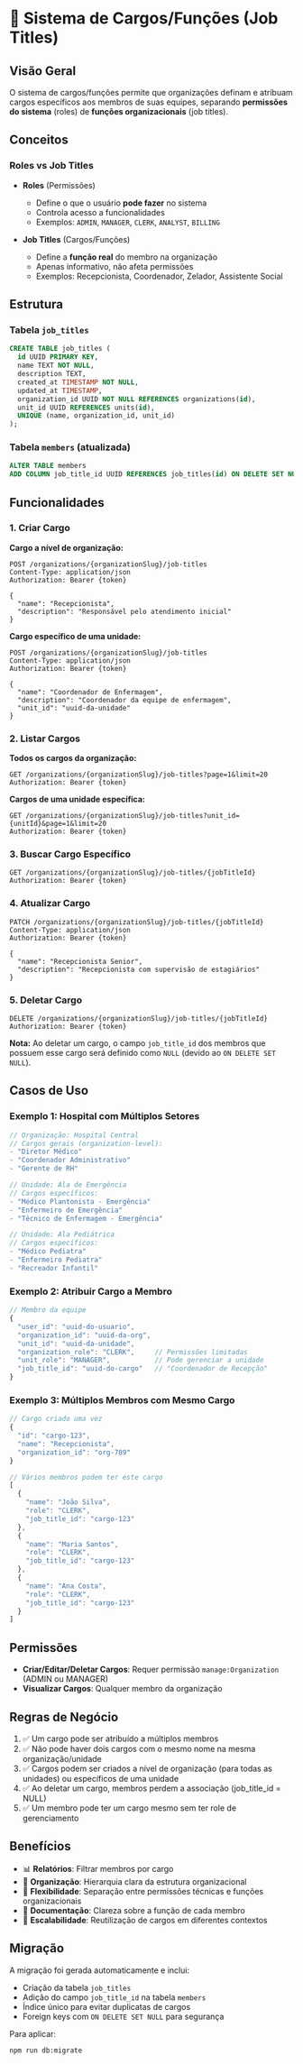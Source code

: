 # 💼 Sistema de Cargos/Funções (Job Titles)

## Visão Geral

O sistema de cargos/funções permite que organizações definam e atribuam cargos específicos aos membros de suas equipes, separando **permissões do sistema** (roles) de **funções organizacionais** (job titles).

## Conceitos

### **Roles vs Job Titles**

- **Roles** (Permissões)
  - Define o que o usuário **pode fazer** no sistema
  - Controla acesso a funcionalidades
  - Exemplos: `ADMIN`, `MANAGER`, `CLERK`, `ANALYST`, `BILLING`

- **Job Titles** (Cargos/Funções)
  - Define a **função real** do membro na organização
  - Apenas informativo, não afeta permissões
  - Exemplos: Recepcionista, Coordenador, Zelador, Assistente Social

## Estrutura

### Tabela `job_titles`

```sql
CREATE TABLE job_titles (
  id UUID PRIMARY KEY,
  name TEXT NOT NULL,
  description TEXT,
  created_at TIMESTAMP NOT NULL,
  updated_at TIMESTAMP,
  organization_id UUID NOT NULL REFERENCES organizations(id),
  unit_id UUID REFERENCES units(id),
  UNIQUE (name, organization_id, unit_id)
);
```

### Tabela `members` (atualizada)

```sql
ALTER TABLE members 
ADD COLUMN job_title_id UUID REFERENCES job_titles(id) ON DELETE SET NULL;
```

## Funcionalidades

### 1. Criar Cargo

**Cargo a nível de organização:**
```http
POST /organizations/{organizationSlug}/job-titles
Content-Type: application/json
Authorization: Bearer {token}

{
  "name": "Recepcionista",
  "description": "Responsável pelo atendimento inicial"
}
```

**Cargo específico de uma unidade:**
```http
POST /organizations/{organizationSlug}/job-titles
Content-Type: application/json
Authorization: Bearer {token}

{
  "name": "Coordenador de Enfermagem",
  "description": "Coordenador da equipe de enfermagem",
  "unit_id": "uuid-da-unidade"
}
```

### 2. Listar Cargos

**Todos os cargos da organização:**
```http
GET /organizations/{organizationSlug}/job-titles?page=1&limit=20
Authorization: Bearer {token}
```

**Cargos de uma unidade específica:**
```http
GET /organizations/{organizationSlug}/job-titles?unit_id={unitId}&page=1&limit=20
Authorization: Bearer {token}
```

### 3. Buscar Cargo Específico

```http
GET /organizations/{organizationSlug}/job-titles/{jobTitleId}
Authorization: Bearer {token}
```

### 4. Atualizar Cargo

```http
PATCH /organizations/{organizationSlug}/job-titles/{jobTitleId}
Content-Type: application/json
Authorization: Bearer {token}

{
  "name": "Recepcionista Senior",
  "description": "Recepcionista com supervisão de estagiários"
}
```

### 5. Deletar Cargo

```http
DELETE /organizations/{organizationSlug}/job-titles/{jobTitleId}
Authorization: Bearer {token}
```

**Nota:** Ao deletar um cargo, o campo `job_title_id` dos membros que possuem esse cargo será definido como `NULL` (devido ao `ON DELETE SET NULL`).

## Casos de Uso

### Exemplo 1: Hospital com Múltiplos Setores

```javascript
// Organização: Hospital Central
// Cargos gerais (organization-level):
- "Diretor Médico"
- "Coordenador Administrativo"
- "Gerente de RH"

// Unidade: Ala de Emergência
// Cargos específicos:
- "Médico Plantonista - Emergência"
- "Enfermeiro de Emergência"
- "Técnico de Enfermagem - Emergência"

// Unidade: Ala Pediátrica
// Cargos específicos:
- "Médico Pediatra"
- "Enfermeiro Pediatra"
- "Recreador Infantil"
```

### Exemplo 2: Atribuir Cargo a Membro

```javascript
// Membro da equipe
{
  "user_id": "uuid-do-usuario",
  "organization_id": "uuid-da-org",
  "unit_id": "uuid-da-unidade",
  "organization_role": "CLERK",     // Permissões limitadas
  "unit_role": "MANAGER",           // Pode gerenciar a unidade
  "job_title_id": "uuid-do-cargo"   // "Coordenador de Recepção"
}
```

### Exemplo 3: Múltiplos Membros com Mesmo Cargo

```javascript
// Cargo criado uma vez
{
  "id": "cargo-123",
  "name": "Recepcionista",
  "organization_id": "org-789"
}

// Vários membros podem ter este cargo
[
  {
    "name": "João Silva",
    "role": "CLERK",
    "job_title_id": "cargo-123"
  },
  {
    "name": "Maria Santos",
    "role": "CLERK",
    "job_title_id": "cargo-123"
  },
  {
    "name": "Ana Costa",
    "role": "CLERK",
    "job_title_id": "cargo-123"
  }
]
```

## Permissões

- **Criar/Editar/Deletar Cargos**: Requer permissão `manage:Organization` (ADMIN ou MANAGER)
- **Visualizar Cargos**: Qualquer membro da organização

## Regras de Negócio

1. ✅ Um cargo pode ser atribuído a múltiplos membros
2. ✅ Não pode haver dois cargos com o mesmo nome na mesma organização/unidade
3. ✅ Cargos podem ser criados a nível de organização (para todas as unidades) ou específicos de uma unidade
4. ✅ Ao deletar um cargo, membros perdem a associação (job_title_id = NULL)
5. ✅ Um membro pode ter um cargo mesmo sem ter role de gerenciamento

## Benefícios

- 📊 **Relatórios**: Filtrar membros por cargo
- 🏢 **Organização**: Hierarquia clara da estrutura organizacional
- 🔄 **Flexibilidade**: Separação entre permissões técnicas e funções organizacionais
- 📝 **Documentação**: Clareza sobre a função de cada membro
- 🎯 **Escalabilidade**: Reutilização de cargos em diferentes contextos

## Migração

A migração foi gerada automaticamente e inclui:
- Criação da tabela `job_titles`
- Adição do campo `job_title_id` na tabela `members`
- Índice único para evitar duplicatas de cargos
- Foreign keys com `ON DELETE SET NULL` para segurança

Para aplicar:
```bash
npm run db:migrate
```
